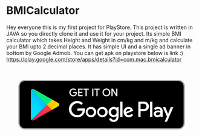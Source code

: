 # BMICalculator
Hey everyone this is my first project for PlayStore.
This project is written in JAVA so you directly clone it and use it for your project.
Its simple BMI calculator which takes Height and Weight in cm/kg and m/kg and calculate your BMI upto 2 decimal places.
It has simple UI and a single ad banner in bottom by Google Admob.
You can get apk on playstore below is link :)
https://play.google.com/store/apps/details?id=com.mac.bmicalculator

<svg xmlns="http://www.w3.org/2000/svg" viewBox="0 0 155 60"><defs><linearGradient id="a" x1="31.8" y1="183.29" x2="15.02" y2="166.51" gradientTransform="matrix(1 0 0 -1 0 202)" gradientUnits="userSpaceOnUse"><stop offset="0" stop-color="#00a0ff"/><stop offset=".01" stop-color="#00a1ff"/><stop offset=".26" stop-color="#00beff"/><stop offset=".51" stop-color="#00d2ff"/><stop offset=".76" stop-color="#00dfff"/><stop offset="1" stop-color="#00e3ff"/></linearGradient><linearGradient id="b" x1="43.83" y1="172" x2="19.64" y2="172" gradientTransform="matrix(1 0 0 -1 0 202)" gradientUnits="userSpaceOnUse"><stop offset="0" stop-color="#ffe000"/><stop offset=".41" stop-color="#ffbd00"/><stop offset=".78" stop-color="orange"/><stop offset="1" stop-color="#ff9c00"/></linearGradient><linearGradient id="c" x1="34.83" y1="169.7" x2="12.07" y2="146.95" gradientTransform="matrix(1 0 0 -1 0 202)" gradientUnits="userSpaceOnUse"><stop offset="0" stop-color="#ff3a44"/><stop offset="1" stop-color="#c31162"/></linearGradient><linearGradient id="d" x1="17.3" y1="191.82" x2="27.46" y2="181.66" gradientTransform="matrix(1 0 0 -1 0 202)" gradientUnits="userSpaceOnUse"><stop offset="0" stop-color="#32a071"/><stop offset=".07" stop-color="#2da771"/><stop offset=".48" stop-color="#15cf74"/><stop offset=".8" stop-color="#06e775"/><stop offset="1" stop-color="#00f076"/></linearGradient></defs><title>fil_get</title><path fill="none" d="M0 0h155v60H0z"/><rect x="10" y="10" width="135" height="40" rx="5" ry="5"/><path d="M140 10.8a4.2 4.2 0 0 1 4.2 4.2v30a4.2 4.2 0 0 1-4.2 4.2H15a4.2 4.2 0 0 1-4.2-4.2V15a4.2 4.2 0 0 1 4.2-4.2h125m0-.8H15a5 5 0 0 0-5 5v30a5 5 0 0 0 5 5h125a5 5 0 0 0 5-5V15a5 5 0 0 0-5-5z" fill="#a6a6a6"/><path d="M57.42 20.24a2.71 2.71 0 0 1-.75 2 2.91 2.91 0 0 1-2.2.89 3.15 3.15 0 0 1-2.21-5.37 3 3 0 0 1 2.21-.9 3.1 3.1 0 0 1 1.23.25 2.47 2.47 0 0 1 .94.67l-.53.53a2 2 0 0 0-1.64-.71 2.32 2.32 0 0 0-2.33 2.4 2.36 2.36 0 0 0 4 1.73 1.89 1.89 0 0 0 .5-1.22h-2.17v-.72h2.91a2.54 2.54 0 0 1 .04.45zM62 17.74h-2.7v1.9h2.46v.72H59.3v1.9H62V23h-3.5v-6H62zM65.28 23h-.77v-5.26h-1.68V17H67v.74h-1.72zM69.94 23v-6h.77v6zM74.13 23h-.77v-5.26h-1.68V17h4.12v.74h-1.67zM83.61 22.22a3.12 3.12 0 0 1-4.4 0 3.24 3.24 0 0 1 0-4.45 3.1 3.1 0 0 1 4.4 0 3.23 3.23 0 0 1 0 4.45zm-3.83-.5a2.31 2.31 0 0 0 3.26 0 2.56 2.56 0 0 0 0-3.44 2.31 2.31 0 0 0-3.26 0 2.56 2.56 0 0 0 0 3.44zM85.58 23v-6h.94l2.92 4.67V17h.77v6h-.8l-3.05-4.89V23z" fill="#fff" stroke="#fff" stroke-miterlimit="10" stroke-width=".2"/><path d="M78.14 31.75A4.25 4.25 0 1 0 82.41 36a4.19 4.19 0 0 0-4.27-4.25zm0 6.83a2.58 2.58 0 1 1 2.4-2.58 2.46 2.46 0 0 1-2.4 2.58zm-9.31-6.83A4.25 4.25 0 1 0 73.09 36a4.19 4.19 0 0 0-4.27-4.25zm0 6.83A2.58 2.58 0 1 1 71.22 36a2.46 2.46 0 0 1-2.4 2.58zm-11.09-5.52v1.8h4.32a3.77 3.77 0 0 1-1 2.27 4.42 4.42 0 0 1-3.33 1.32 4.8 4.8 0 0 1 0-9.6A4.6 4.6 0 0 1 61 30.14l1.27-1.27A6.29 6.29 0 0 0 57.74 27a6.61 6.61 0 1 0 0 13.21 6 6 0 0 0 4.61-1.85 6 6 0 0 0 1.56-4.22 5.87 5.87 0 0 0-.1-1.13zm45.31 1.4a4 4 0 0 0-3.64-2.71 4 4 0 0 0-4 4.25 4.16 4.16 0 0 0 4.22 4.25 4.23 4.23 0 0 0 3.54-1.88l-1.45-1a2.43 2.43 0 0 1-2.09 1.18 2.16 2.16 0 0 1-2.06-1.29l5.69-2.35zm-5.8 1.42a2.33 2.33 0 0 1 2.22-2.48 1.65 1.65 0 0 1 1.58.9zM92.63 40h1.87V27.5h-1.87zm-3.06-7.3h-.07a3 3 0 0 0-2.24-1 4.26 4.26 0 0 0 0 8.51 2.9 2.9 0 0 0 2.24-1h.06v.61c0 1.63-.87 2.5-2.27 2.5a2.35 2.35 0 0 1-2.14-1.51l-1.63.68A4.05 4.05 0 0 0 87.29 44c2.19 0 4-1.29 4-4.43V32h-1.72zm-2.14 5.88a2.59 2.59 0 0 1 0-5.16A2.4 2.4 0 0 1 89.7 36a2.38 2.38 0 0 1-2.28 2.58zm24.38-11.08h-4.47V40h1.87v-4.74h2.61a3.89 3.89 0 1 0 0-7.76zm0 6h-2.61v-4.26h2.65a2.14 2.14 0 1 1 0 4.29zm11.53-1.8a3.5 3.5 0 0 0-3.33 1.91l1.66.69a1.77 1.77 0 0 1 1.7-.92 1.8 1.8 0 0 1 2 1.61v.13a4.13 4.13 0 0 0-1.95-.48c-1.79 0-3.6 1-3.6 2.81a2.89 2.89 0 0 0 3.1 2.75 2.63 2.63 0 0 0 2.4-1.2h.06v1h1.8v-4.81c0-2.19-1.66-3.46-3.79-3.46zm-.23 6.85c-.61 0-1.46-.31-1.46-1.06 0-1 1.06-1.33 2-1.33a3.32 3.32 0 0 1 1.7.42 2.26 2.26 0 0 1-2.19 2zM133.74 32l-2.14 5.42h-.06L129.32 32h-2l3.33 7.58-1.9 4.21h1.95L135.82 32zm-16.81 8h1.87V27.5h-1.87z" fill="#fff"/><path d="M20.44 17.54a2 2 0 0 0-.46 1.4v22.12a2 2 0 0 0 .46 1.4l.07.07L32.9 30.15v-.29L20.51 17.47z" fill="url(#a)"/><path d="M37 34.28l-4.1-4.13v-.29l4.1-4.14.09.05L42 28.56c1.4.79 1.4 2.09 0 2.89l-4.89 2.78z" fill="url(#b)"/><path d="M37.12 34.22L32.9 30 20.44 42.46a1.63 1.63 0 0 0 2.08.06l14.61-8.3" fill="url(#c)"/><path d="M37.12 25.78l-14.61-8.3a1.63 1.63 0 0 0-2.08.06L32.9 30z" fill="url(#d)"/><path d="M37 34.13l-14.49 8.25a1.67 1.67 0 0 1-2 0l-.07.07.07.07a1.66 1.66 0 0 0 2 0l14.61-8.3z" style="isolation:isolate" opacity=".2"/><path d="M20.44 42.32a2 2 0 0 1-.46-1.4v.15a2 2 0 0 0 .46 1.4l.07-.07zM42 31.3l-5 2.83.09.09L42 31.44A1.75 1.75 0 0 0 43 30a1.86 1.86 0 0 1-1 1.3z" style="isolation:isolate" opacity=".12"/><path d="M22.51 17.62L42 28.7a1.86 1.86 0 0 1 1 1.3 1.75 1.75 0 0 0-1-1.44L22.51 17.48c-1.4-.79-2.54-.13-2.54 1.47v.15c.03-1.61 1.15-2.27 2.54-1.48z" style="isolation:isolate" fill="#fff" opacity=".25"/></svg>
